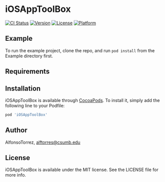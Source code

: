 # iOSAppToolBox

[![CI Status](http://img.shields.io/travis/AlfonsoTorrez/iOSAppToolBox.svg?style=flat)](https://travis-ci.org/AlfonsoTorrez/iOSAppToolBox)
[![Version](https://img.shields.io/cocoapods/v/iOSAppToolBox.svg?style=flat)](http://cocoapods.org/pods/iOSAppToolBox)
[![License](https://img.shields.io/cocoapods/l/iOSAppToolBox.svg?style=flat)](http://cocoapods.org/pods/iOSAppToolBox)
[![Platform](https://img.shields.io/cocoapods/p/iOSAppToolBox.svg?style=flat)](http://cocoapods.org/pods/iOSAppToolBox)

## Example

To run the example project, clone the repo, and run `pod install` from the Example directory first.

## Requirements

## Installation

iOSAppToolBox is available through [CocoaPods](http://cocoapods.org). To install
it, simply add the following line to your Podfile:

```ruby
pod 'iOSAppToolBox'
```

## Author

AlfonsoTorrez, alftorres@csumb.edu

## License

iOSAppToolBox is available under the MIT license. See the LICENSE file for more info.
